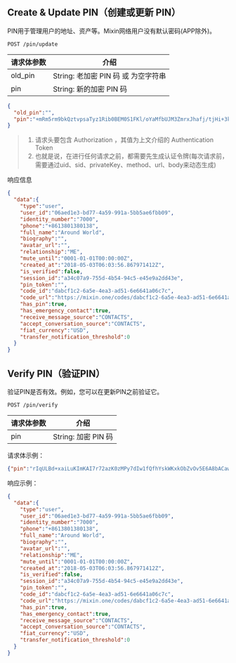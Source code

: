 
## Create & Update PIN（创建或更新 PIN）
PIN用于管理用户的地址、资产等。Mixin网络用户没有默认密码(APP除外)。

`POST /pin/update`

|请求体参数|	介绍|
| - | -|
|old_pin|	String: 老加密 PIN 码 或 为空字符串|
|pin|	String: 新的加密 PIN 码|
```json
{
  "old_pin":"",
  "pin":"+mRm5rm9bkQztvpsaTyz1Rib0BEM0S1FKl/oYaMfbUJM3ZmrxJhafj/tjHi+3kwQ"
}
```
> 1. 请求头要包含 Authorization ，其值为上文介绍的 Authentication Token
> 2. 也就是说，在进行任何请求之前，都需要先生成认证令牌(每次请求前，需要通过uid、sid、privateKey、method、url、body来动态生成)

响应信息
```json
{
  "data":{
    "type":"user",
    "user_id":"06aed1e3-bd77-4a59-991a-5bb5ae6fbb09",
    "identity_number":"7000",
    "phone":"+8613801380138",
    "full_name":"Around World",
    "biography":"",
    "avatar_url":"",
    "relationship":"ME",
    "mute_until":"0001-01-01T00:00:00Z",
    "created_at":"2018-05-03T06:03:56.867971412Z",
    "is_verified":false,
    "session_id":"a34c07a9-755d-4b54-94c5-e45e9a2dd43e",
    "pin_token":"",
    "code_id":"dabcf1c2-6a5e-4ea3-ad51-6e6641a06c7c",
    "code_url":"https://mixin.one/codes/dabcf1c2-6a5e-4ea3-ad51-6e6641a06c7c",
    "has_pin":true,
    "has_emergency_contact":true,
    "receive_message_source":"CONTACTS",
    "accept_conversation_source":"CONTACTS",
    "fiat_currency":"USD",
    "transfer_notification_threshold":0
  }
}
```
## Verify PIN（验证PIN）
验证PIN是否有效。例如，您可以在更新PIN之前验证它。

`POST /pin/verify`

|请求体参数|	介绍|
| - | - |
|pin|	String: 加密 PIN 码|
请求体示例：
```json
{"pin":"rIqULBd+xaiLuKImKAI7r72azK0zMPy7dIw1fQfhYskWKxkObZvOv5E6A8bACaws"}
```
响应示例：

```json
{
  "data":{
    "type":"user",
    "user_id":"06aed1e3-bd77-4a59-991a-5bb5ae6fbb09",
    "identity_number":"7000",
    "phone":"+8613801380138",
    "full_name":"Around World",
    "biography":"",
    "avatar_url":"",
    "relationship":"ME",
    "mute_until":"0001-01-01T00:00:00Z",
    "created_at":"2018-05-03T06:03:56.867971412Z",
    "is_verified":false,
    "session_id":"a34c07a9-755d-4b54-94c5-e45e9a2dd43e",
    "pin_token":"",
    "code_id":"dabcf1c2-6a5e-4ea3-ad51-6e6641a06c7c",
    "code_url":"https://mixin.one/codes/dabcf1c2-6a5e-4ea3-ad51-6e6641a06c7c",
    "has_pin":true,
    "has_emergency_contact":true,
    "receive_message_source":"CONTACTS",
    "accept_conversation_source":"CONTACTS",
    "fiat_currency":"USD",
    "transfer_notification_threshold":0
  }
}
```
